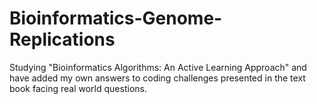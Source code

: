 # Bioinformatics-Genome-Replications
Studying "Bioinformatics Algorithms: An Active Learning Approach" and have added my own answers to coding challenges presented in the text book facing real world questions. 
